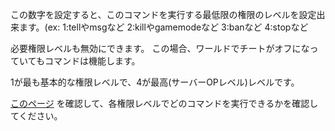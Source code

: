 この数字を設定すると、このコマンドを実行する最低限の権限のレベルを設定出来ます。(ex: 1:tellやmsgなど 2:killやgamemodeなど 3:banなど 4:stopなど

必要権限レベルも無効にできます。 この場合、ワールドでチートがオフになっていてもコマンドは機能します。

1が最も基本的な権限レベルで、4が最高(サーバーOPレベル)レベルです。

[このページ](https://mcreator.net/wiki/command-permission-levels) を確認して、各権限レベルでどのコマンドを実行できるかを確認してください。